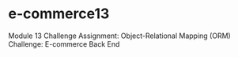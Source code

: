 # e-commerce13
Module 13 Challenge Assignment: Object-Relational Mapping (ORM) Challenge: E-commerce Back End
